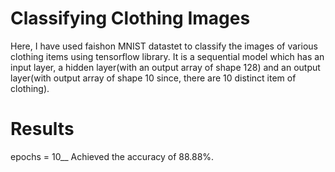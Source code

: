 # Classifying Clothing Images
Here, I have used faishon MNIST datastet to classify the images of various clothing items using tensorflow library. 
It is a sequential model which has an input layer, a hidden layer(with an output array of shape 128) and an output layer(with output array of shape 10 since, there are 10 distinct item of clothing).

# Results
epochs = 10__
Achieved the accuracy of 88.88%.
